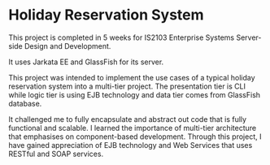 # Holiday Reservation System

This project is completed in 5 weeks for IS2103 Enterprise Systems Server-side Design and Development.

It uses Jarkata EE and GlassFish for its server.

This project was intended to implement the use cases of a typical holiday reservation system into a multi-tier project.
The presentation tier is CLI while logic tier is using EJB technology and data tier comes from GlassFish database.

It challenged me to fully encapsulate and abstract out code that is fully functional and scalable. I learned the importance of multi-tier architecture that emphasises on component-based development. Through this project, I have gained appreciation of EJB technology and Web Services that uses RESTful and SOAP services.
